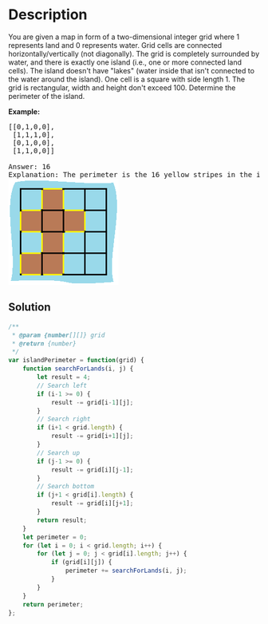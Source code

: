 # Description

You are given a map in form of a two-dimensional integer grid where 1 represents land and 0 represents water. Grid cells are connected horizontally/vertically (not diagonally). The grid is completely surrounded by water, and there is exactly one island (i.e., one or more connected land cells). The island doesn't have "lakes" (water inside that isn't connected to the water around the island). One cell is a square with side length 1. The grid is rectangular, width and height don't exceed 100. Determine the perimeter of the island.

**Example:**
<pre>
[[0,1,0,0],
 [1,1,1,0],
 [0,1,0,0],
 [1,1,0,0]]<br>
Answer: 16
Explanation: The perimeter is the 16 yellow stripes in the image below:
<img src="/img/island.png" alt="Image of Island Perimeter">
</pre>

## Solution
```javascript
/**
 * @param {number[][]} grid
 * @return {number}
 */
var islandPerimeter = function(grid) {
    function searchForLands(i, j) {
        let result = 4;
        // Search left
        if (i-1 >= 0) {
            result -= grid[i-1][j];
        }
        // Search right
        if (i+1 < grid.length) {
            result -= grid[i+1][j];
        }
        // Search up
        if (j-1 >= 0) {
            result -= grid[i][j-1];
        }
        // Search bottom
        if (j+1 < grid[i].length) {
            result -= grid[i][j+1];
        }
        return result;
    }
    let perimeter = 0;
    for (let i = 0; i < grid.length; i++) {
        for (let j = 0; j < grid[i].length; j++) {
            if (grid[i][j]) {
                perimeter += searchForLands(i, j);
            }
        }
    }
    return perimeter;
};
```

